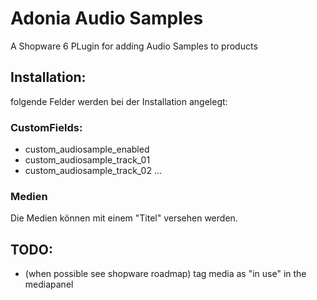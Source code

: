 # Adonia Audio Samples

A Shopware 6 PLugin for adding Audio Samples to products

## Installation:

folgende Felder werden bei der Installation angelegt:

### CustomFields:

- custom_audiosample_enabled
- custom_audiosample_track_01
- custom_audiosample_track_02
  ...

### Medien

Die Medien können mit einem "Titel" versehen werden.

## TODO:

- (when possible see shopware roadmap) tag media as "in use" in the mediapanel
